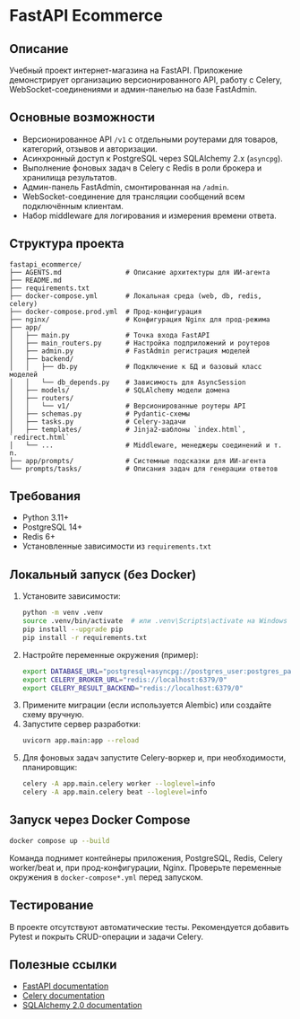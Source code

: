 # FastAPI Ecommerce

## Описание
Учебный проект интернет-магазина на FastAPI. Приложение демонстрирует организацию версионированного API, работу с Celery, WebSocket-соединениями и админ-панелью на базе FastAdmin.

## Основные возможности
- Версионированное API `/v1` с отдельными роутерами для товаров, категорий, отзывов и авторизации.
- Асинхронный доступ к PostgreSQL через SQLAlchemy 2.x (`asyncpg`).
- Выполнение фоновых задач в Celery с Redis в роли брокера и хранилища результатов.
- Админ-панель FastAdmin, смонтированная на `/admin`.
- WebSocket-соединение для трансляции сообщений всем подключённым клиентам.
- Набор middleware для логирования и измерения времени ответа.

## Структура проекта
```
fastapi_ecommerce/
├── AGENTS.md                # Описание архитектуры для ИИ-агента
├── README.md
├── requirements.txt
├── docker-compose.yml       # Локальная среда (web, db, redis, celery)
├── docker-compose.prod.yml  # Прод-конфигурация
├── nginx/                   # Конфигурация Nginx для прод-режима
├── app/
│   ├── main.py              # Точка входа FastAPI
│   ├── main_routers.py      # Настройка подприложений и роутеров
│   ├── admin.py             # FastAdmin регистрация моделей
│   ├── backend/
│   │   ├── db.py            # Подключение к БД и базовый класс моделей
│   │   └── db_depends.py    # Зависимость для AsyncSession
│   ├── models/              # SQLAlchemy модели домена
│   ├── routers/
│   │   └── v1/              # Версионированные роутеры API
│   ├── schemas.py           # Pydantic-схемы
│   ├── tasks.py             # Celery-задачи
│   ├── templates/           # Jinja2-шаблоны `index.html`, `redirect.html`
│   └── ...                  # Middleware, менеджеры соединений и т. п.
├── app/prompts/             # Системные подсказки для ИИ-агента
└── prompts/tasks/           # Описания задач для генерации ответов
```
## Требования
- Python 3.11+
- PostgreSQL 14+
- Redis 6+
- Установленные зависимости из `requirements.txt`

## Локальный запуск (без Docker)
1. Установите зависимости:
   ```bash
   python -m venv .venv
   source .venv/bin/activate  # или .venv\Scripts\activate на Windows
   pip install --upgrade pip
   pip install -r requirements.txt
   ```
2. Настройте переменные окружения (пример):
   ```bash
   export DATABASE_URL="postgresql+asyncpg://postgres_user:postgres_password@localhost:5432/postgres_database"
   export CELERY_BROKER_URL="redis://localhost:6379/0"
   export CELERY_RESULT_BACKEND="redis://localhost:6379/0"
   ```
3. Примените миграции (если используется Alembic) или создайте схему вручную.
4. Запустите сервер разработки:
   ```bash
   uvicorn app.main:app --reload
   ```
5. Для фоновых задач запустите Celery-воркер и, при необходимости, планировщик:
   ```bash
   celery -A app.main.celery worker --loglevel=info
   celery -A app.main.celery beat --loglevel=info
   ```
## Запуск через Docker Compose
```bash
docker compose up --build
```
Команда поднимет контейнеры приложения, PostgreSQL, Redis, Celery worker/beat и, при прод-конфигурации, Nginx. Проверьте переменные окружения в `docker-compose*.yml` перед запуском.

## Тестирование
В проекте отсутствуют автоматические тесты. Рекомендуется добавить Pytest и покрыть CRUD-операции и задачи Celery.

## Полезные ссылки
- [FastAPI documentation](https://fastapi.tiangolo.com/)
- [Celery documentation](https://docs.celeryq.dev/)
- [SQLAlchemy 2.0 documentation](https://docs.sqlalchemy.org/en/20/)